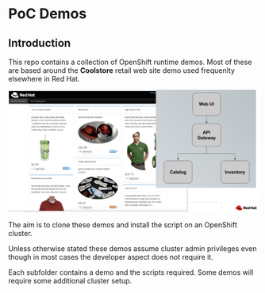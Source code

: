 
PoC Demos
===
## Introduction
This repo contains a collection of OpenShift runtime demos. Most of these are based around the **Coolstore** retail web site demo used frequenlty elsewhere in Red Hat.

![](https://raw.githubusercontent.com/alexgroom/cgpoc/master/images/coolstore.png)

The aim is to clone these demos and install the script on an OpenShift cluster.

Unless otherwise stated these demos assume cluster admin privileges even though in most cases the developer aspect does not require it.

Each subfolder contains a demo and the scripts required. Some demos will require some additional cluster setup.

